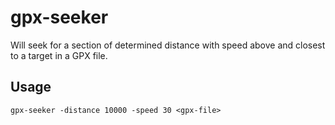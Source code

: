 # gpx-seeker
Will seek for a section of determined distance with speed above and closest to a target in a GPX file.

## Usage

```
gpx-seeker -distance 10000 -speed 30 <gpx-file>
```
